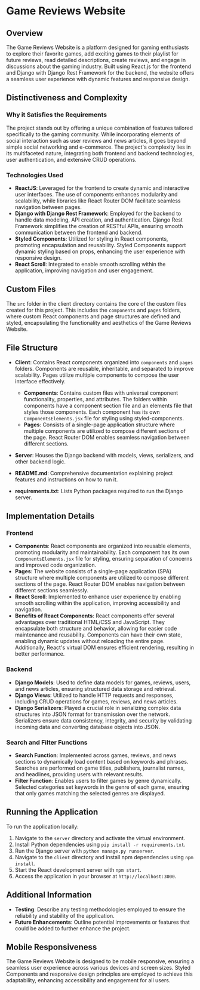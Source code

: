 # Game Reviews Website

## Overview

The Game Reviews Website is a platform designed for gaming enthusiasts to explore their favorite games, add exciting games to their playlist for future reviews, read detailed descriptions, create reviews, and engage in discussions about the gaming industry. Built using React.js for the frontend and Django with Django Rest Framework for the backend, the website offers a seamless user experience with dynamic features and responsive design.

## Distinctiveness and Complexity

### Why it Satisfies the Requirements

The project stands out by offering a unique combination of features tailored specifically to the gaming community. While incorporating elements of social interaction such as user reviews and news articles, it goes beyond simple social networking and e-commerce. The project's complexity lies in its multifaceted nature, integrating both frontend and backend technologies, user authentication, and extensive CRUD operations.

### Technologies Used

- **ReactJS**: Leveraged for the frontend to create dynamic and interactive user interfaces. The use of components enhances modularity and scalability, while libraries like React Router DOM facilitate seamless navigation between pages.
- **Django with Django Rest Framework**: Employed for the backend to handle data modeling, API creation, and authentication. Django Rest Framework simplifies the creation of RESTful APIs, ensuring smooth communication between the frontend and backend.
- **Styled Components**: Utilized for styling in React components, promoting encapsulation and reusability. Styled Components support dynamic styling based on props, enhancing the user experience with responsive design.
- **React Scroll**: Integrated to enable smooth scrolling within the application, improving navigation and user engagement.

## Custom Files

The `src` folder in the client directory contains the core of the custom files created for this project. This includes the `components` and `pages` folders, where custom React components and page structures are defined and styled, encapsulating the functionality and aesthetics of the Game Reviews Website.

## File Structure

- **Client**: Contains React components organized into `components` and `pages` folders. Components are reusable, inheritable, and separated to improve scalability. Pages utilize multiple components to compose the user interface effectively.

  - **Components**: Contains custom files with universal component functionality, properties, and attributes. The folders within components have a component section file and an elements file that styles those components. Each component has its own `ComponentsElements.jsx` file for styling using styled-components.
  - **Pages**: Consists of a single-page application structure where multiple components are utilized to compose different sections of the page. React Router DOM enables seamless navigation between different sections.

- **Server**: Houses the Django backend with models, views, serializers, and other backend logic.
- **README.md**: Comprehensive documentation explaining project features and instructions on how to run it.
- **requirements.txt**: Lists Python packages required to run the Django server.

## Implementation Details

### Frontend

- **Components**: React components are organized into reusable elements, promoting modularity and maintainability. Each component has its own `ComponentsElements.jsx` file for styling, ensuring separation of concerns and improved code organization.
- **Pages**: The website consists of a single-page application (SPA) structure where multiple components are utilized to compose different sections of the page. React Router DOM enables navigation between different sections seamlessly.
- **React Scroll**: Implemented to enhance user experience by enabling smooth scrolling within the application, improving accessibility and navigation.
- **Benefits of React Components**: React components offer several advantages over traditional HTML/CSS and JavaScript. They encapsulate both structure and behavior, allowing for easier code maintenance and reusability. Components can have their own state, enabling dynamic updates without reloading the entire page. Additionally, React's virtual DOM ensures efficient rendering, resulting in better performance.

### Backend

- **Django Models**: Used to define data models for games, reviews, users, and news articles, ensuring structured data storage and retrieval.
- **Django Views**: Utilized to handle HTTP requests and responses, including CRUD operations for games, reviews, and news articles.
- **Django Serializers**: Played a crucial role in serializing complex data structures into JSON format for transmission over the network. Serializers ensure data consistency, integrity, and security by validating incoming data and converting database objects into JSON.

### Search and Filter Functions

- **Search Function**: Implemented across games, reviews, and news sections to dynamically load content based on keywords and phrases. Searches are performed on game titles, publishers, journalist names, and headlines, providing users with relevant results.
- **Filter Function**: Enables users to filter games by genre dynamically. Selected categories set keywords in the genre of each game, ensuring that only games matching the selected genres are displayed.

## Running the Application

To run the application locally:

1. Navigate to the `server` directory and activate the virtual environment.
2. Install Python dependencies using `pip install -r requirements.txt`.
3. Run the Django server with `python manage.py runserver`.
4. Navigate to the `client` directory and install npm dependencies using `npm install`.
5. Start the React development server with `npm start`.
6. Access the application in your browser at `http://localhost:3000`.

## Additional Information

- **Testing**: Describe any testing methodologies employed to ensure the reliability and stability of the application.
- **Future Enhancements**: Outline potential improvements or features that could be added to further enhance the project.

## Mobile Responsiveness

The Game Reviews Website is designed to be mobile responsive, ensuring a seamless user experience across various devices and screen sizes. Styled Components and responsive design principles are employed to achieve this adaptability, enhancing accessibility and engagement for all users.
